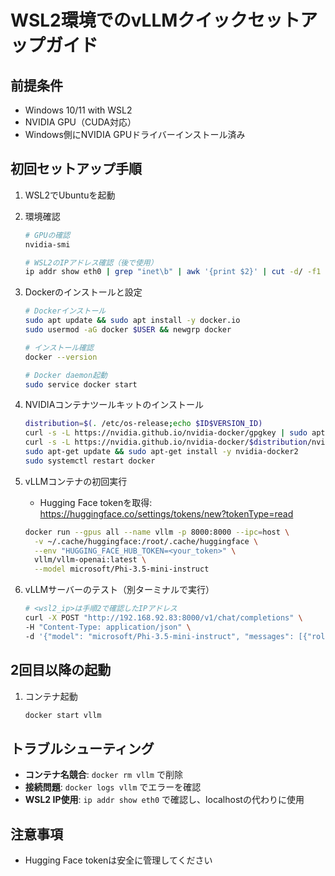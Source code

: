 # WSL2環境でのvLLMクイックセットアップガイド

## 前提条件

- Windows 10/11 with WSL2
- NVIDIA GPU（CUDA対応）
- Windows側にNVIDIA GPUドライバーインストール済み

## 初回セットアップ手順

1. WSL2でUbuntuを起動

2. 環境確認
   ```bash
   # GPUの確認
   nvidia-smi
   
   # WSL2のIPアドレス確認（後で使用）
   ip addr show eth0 | grep "inet\b" | awk '{print $2}' | cut -d/ -f1
   ```

3. Dockerのインストールと設定
   ```bash
   # Dockerインストール
   sudo apt update && sudo apt install -y docker.io
   sudo usermod -aG docker $USER && newgrp docker
   
   # インストール確認
   docker --version
   
   # Docker daemon起動
   sudo service docker start
   ```

4. NVIDIAコンテナツールキットのインストール
   ```bash
   distribution=$(. /etc/os-release;echo $ID$VERSION_ID)
   curl -s -L https://nvidia.github.io/nvidia-docker/gpgkey | sudo apt-key add -
   curl -s -L https://nvidia.github.io/nvidia-docker/$distribution/nvidia-docker.list | sudo tee /etc/apt/sources.list.d/nvidia-docker.list
   sudo apt-get update && sudo apt-get install -y nvidia-docker2
   sudo systemctl restart docker
   ```

5. vLLMコンテナの初回実行
   - Hugging Face tokenを取得: https://huggingface.co/settings/tokens/new?tokenType=read
   ```bash
   docker run --gpus all --name vllm -p 8000:8000 --ipc=host \
     -v ~/.cache/huggingface:/root/.cache/huggingface \
     --env "HUGGING_FACE_HUB_TOKEN=<your_token>" \
     vllm/vllm-openai:latest \
     --model microsoft/Phi-3.5-mini-instruct
   ```

6. vLLMサーバーのテスト（別ターミナルで実行）
   ```bash
   # <wsl2_ip>は手順2で確認したIPアドレス
   curl -X POST "http://192.168.92.83:8000/v1/chat/completions" \
   -H "Content-Type: application/json" \
   -d '{"model": "microsoft/Phi-3.5-mini-instruct", "messages": [{"role": "user", "content": "Hello!"}]}'
   ```

## 2回目以降の起動

1. コンテナ起動
   ```bash
   docker start vllm
   ```

## トラブルシューティング

- **コンテナ名競合**: `docker rm vllm` で削除
- **接続問題**: `docker logs vllm` でエラーを確認
- **WSL2 IP使用**: `ip addr show eth0` で確認し、localhostの代わりに使用

## 注意事項

- Hugging Face tokenは安全に管理してください
